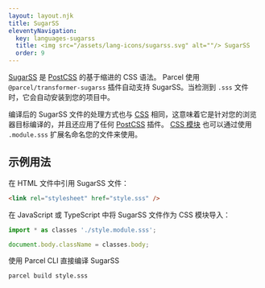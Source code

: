 ```yaml
---
layout: layout.njk
title: SugarSS
eleventyNavigation:
  key: languages-sugarss
  title: <img src="/assets/lang-icons/sugarss.svg" alt=""/> SugarSS
  order: 9
---
```


[SugarSS](https://github.com/postcss/sugarss) 是 [PostCSS](https://github.com/postcss/postcss) 的基于缩进的 CSS 语法。 Parcel 使用 `@parcel/transformer-sugarss` 插件自动支持 SugarSS。当检测到 `.sss` 文件时，它会自动安装到您的项目中。

编译后的 SugarSS 文件的处理方式也与 [CSS](/languages/css/) 相同，这意味着它是针对您的浏览器目标编译的，并且还应用了任何 [PostCSS](/languages/css/#postcss) 插件。 [CSS 模块](/languages/css/#css-modules) 也可以通过使用 `.module.sss` 扩展名命名您的文件来使用。

## 示例用法

在 HTML 文件中引用 SugarSS 文件：

```html
<link rel="stylesheet" href="style.sss" />
```

在 JavaScript 或 TypeScript 中将 SugarSS 文件作为 CSS 模块导入：

```js
import * as classes './style.module.sss';

document.body.className = classes.body;
```

使用 Parcel CLI 直接编译 SugarSS

```
parcel build style.sss
```

